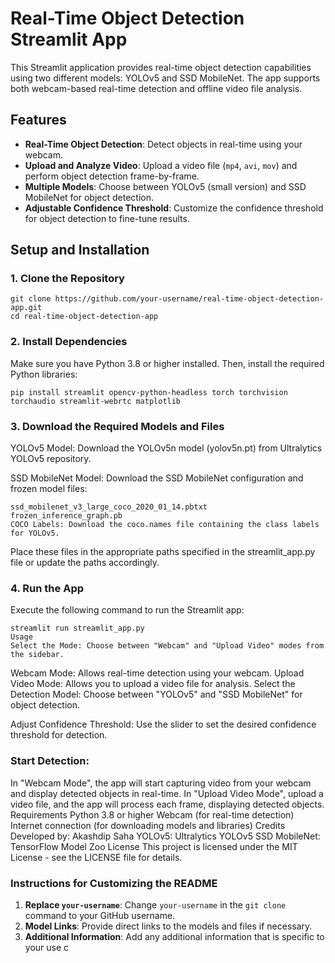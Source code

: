 # Real-Time Object Detection Streamlit App

This Streamlit application provides real-time object detection capabilities using two different models: YOLOv5 and SSD MobileNet. The app supports both webcam-based real-time detection and offline video file analysis.

## Features

- **Real-Time Object Detection**: Detect objects in real-time using your webcam.
- **Upload and Analyze Video**: Upload a video file (`mp4`, `avi`, `mov`) and perform object detection frame-by-frame.
- **Multiple Models**: Choose between YOLOv5 (small version) and SSD MobileNet for object detection.
- **Adjustable Confidence Threshold**: Customize the confidence threshold for object detection to fine-tune results.

## Setup and Installation

### 1. Clone the Repository
```
git clone https://github.com/your-username/real-time-object-detection-app.git
cd real-time-object-detection-app
```
### 2. Install Dependencies
Make sure you have Python 3.8 or higher installed. Then, install the required Python libraries:

```
pip install streamlit opencv-python-headless torch torchvision torchaudio streamlit-webrtc matplotlib
```

### 3. Download the Required Models and Files
YOLOv5 Model: Download the YOLOv5n model (yolov5n.pt) from Ultralytics YOLOv5 repository.

SSD MobileNet Model: Download the SSD MobileNet configuration and frozen model files:
```
ssd_mobilenet_v3_large_coco_2020_01_14.pbtxt
frozen_inference_graph.pb
COCO Labels: Download the coco.names file containing the class labels for YOLOv5.
```
Place these files in the appropriate paths specified in the streamlit_app.py file or update the paths accordingly.

### 4. Run the App
Execute the following command to run the Streamlit app:

```
streamlit run streamlit_app.py
Usage
Select the Mode: Choose between "Webcam" and "Upload Video" modes from the sidebar.
```

Webcam Mode: Allows real-time detection using your webcam.
Upload Video Mode: Allows you to upload a video file for analysis.
Select the Detection Model: Choose between "YOLOv5" and "SSD MobileNet" for object detection.

Adjust Confidence Threshold: Use the slider to set the desired confidence threshold for detection.

### Start Detection:

In "Webcam Mode", the app will start capturing video from your webcam and display detected objects in real-time.
In "Upload Video Mode", upload a video file, and the app will process each frame, displaying detected objects.
Requirements
Python 3.8 or higher
Webcam (for real-time detection)
Internet connection (for downloading models and libraries)
Credits
Developed by: Akashdip Saha
YOLOv5: Ultralytics YOLOv5
SSD MobileNet: TensorFlow Model Zoo
License
This project is licensed under the MIT License - see the LICENSE file for details.


### Instructions for Customizing the README

1. **Replace `your-username`**: Change `your-username` in the `git clone` command to your GitHub username.
2. **Model Links**: Provide direct links to the models and files if necessary.
3. **Additional Information**: Add any additional information that is specific to your use c

